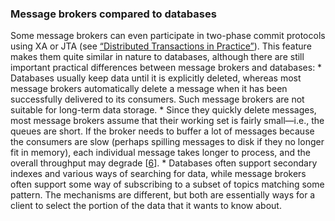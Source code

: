 ### Message brokers compared to databases 
Some message brokers can even participate in two-phase commit protocols using XA or JTA (see
[“Distributed Transactions in Practice”](ch09.html#sec_consistency_dist_trans)). This feature makes them quite similar in nature to databases, although
there are still important practical differences between message brokers and databases: *  Databases usually keep data until it is explicitly deleted, whereas most message brokers
automatically delete a message when it has been successfully delivered to its consumers. Such
message brokers are not suitable for long-term data storage. *  Since they quickly delete messages, most message brokers assume that their working set is fairly
small—i.e., the queues are short. If the broker needs to buffer a lot of messages because the
consumers are slow (perhaps spilling messages to disk if they no longer fit in memory), each
individual message takes longer to process, and the overall throughput may degrade
[[6](ch11.html#Sackman2016ws)]. *  Databases often support secondary indexes and various ways of searching for data, while message
brokers often support some way of subscribing to a subset of topics matching some pattern. The
mechanisms are different, but both are essentially ways for a client to select the portion of the
data that it wants to know about.